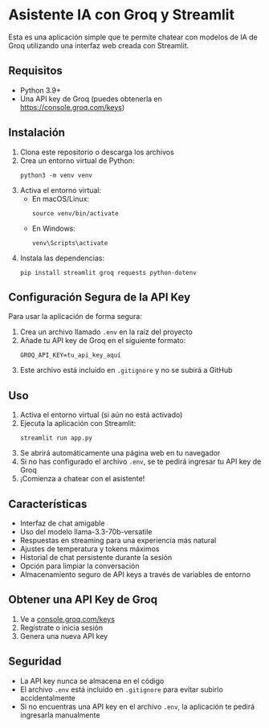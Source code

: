 # Asistente IA con Groq y Streamlit

Esta es una aplicación simple que te permite chatear con modelos de IA de Groq utilizando una interfaz web creada con Streamlit.

## Requisitos

- Python 3.9+
- Una API key de Groq (puedes obtenerla en https://console.groq.com/keys)

## Instalación

1. Clona este repositorio o descarga los archivos
2. Crea un entorno virtual de Python:
   ```
   python3 -m venv venv
   ```
3. Activa el entorno virtual:
   - En macOS/Linux:
     ```
     source venv/bin/activate
     ```
   - En Windows:
     ```
     venv\Scripts\activate
     ```
4. Instala las dependencias:
   ```
   pip install streamlit groq requests python-dotenv
   ```

## Configuración Segura de la API Key

Para usar la aplicación de forma segura:

1. Crea un archivo llamado `.env` en la raíz del proyecto
2. Añade tu API key de Groq en el siguiente formato:
   ```
   GROQ_API_KEY=tu_api_key_aquí
   ```
3. Este archivo está incluido en `.gitignore` y no se subirá a GitHub

## Uso

1. Activa el entorno virtual (si aún no está activado)
2. Ejecuta la aplicación con Streamlit:
   ```
   streamlit run app.py
   ```
3. Se abrirá automáticamente una página web en tu navegador
4. Si no has configurado el archivo `.env`, se te pedirá ingresar tu API key de Groq
5. ¡Comienza a chatear con el asistente!

## Características

- Interfaz de chat amigable
- Uso del modelo llama-3.3-70b-versatile
- Respuestas en streaming para una experiencia más natural
- Ajustes de temperatura y tokens máximos
- Historial de chat persistente durante la sesión
- Opción para limpiar la conversación
- Almacenamiento seguro de API keys a través de variables de entorno

## Obtener una API Key de Groq

1. Ve a [console.groq.com/keys](https://console.groq.com/keys)
2. Regístrate o inicia sesión
3. Genera una nueva API key

## Seguridad

- La API key nunca se almacena en el código
- El archivo `.env` está incluido en `.gitignore` para evitar subirlo accidentalmente
- Si no encuentras una API key en el archivo `.env`, la aplicación te pedirá ingresarla manualmente

